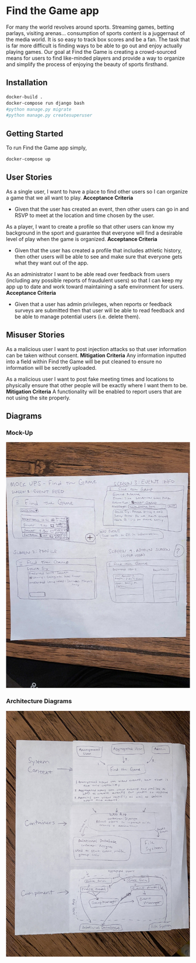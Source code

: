 # Find the Game app
For many the world revolves around sports. Streaming games, betting parlays, visiting arenas… consumption of sports content is a juggernaut of the media world. It is so easy to track box scores and be a fan. The task that is far more difficult is finding ways to be able to go out and enjoy actually playing games. Our goal at Find the Game is creating a crowd-sourced means for users to find like-minded players and provide a way to organize and simplify the process of enjoying the beauty of sports firsthand.

## Installation
```bash
docker-build .
docker-compose run django bash
#python manage.py migrate
#python manage.py createsuperuser
```

## Getting Started
To run Find the Game app simply,
```bash
docker-compose up
```
## User Stories
As a single user, I want to have a place to find other users so I can organize a game that we all want to play.
**Acceptance Criteria**
* Given that the user has created an event, then other users can go in and RSVP to meet at the location and time chosen by the user.

As a player, I want to create a profile so that other users can know my background in the sport and guarantee that everyone will find a desirable level of play when the game is organized.
**Acceptance Criteria**
* Given that the user has created a profile that includes athletic history, then other users will be able to see and make sure that everyone gets what they want out of the app. 

As an administrator I want to be able read over feedback from users (including any possible reports of fraudulent users) so that I can keep my app up to date and work toward maintaining a safe environment for users.
**Acceptance Criteria**
* Given that a user has admin privileges, when reports or feedback surveys are submitted then that user will be able to read feedback and be able to manage potential users (i.e. delete them).

## Misuser Stories
As a malicious user I want to post injection attacks so that user information can be taken without consent.
**Mitigation Criteria**
Any information inputted into a field within Find the Game will be put cleaned to ensure no information will be secretly uploaded.

As a malicious user I want to post fake meeting times and locations to physically ensure that other people will be exactly where I want them to be.
**Mitigation Criteria**
A functionality will be enabled to report users that are not using the site properly.

## Diagrams
### Mock-Up
![Tooltip for visually disabled](./FtGMockup.jpg)

### Architecture Diagrams
![Tooltip for visually disabled](./ArchitectureDiags.jpg)
